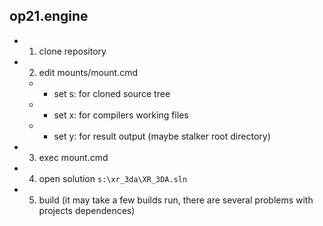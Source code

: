 ## op21.engine
* 1) clone repository
* 2) edit mounts/mount.cmd
	* * set s: for cloned source tree
	* * set x: for compilers working files
	* * set y: for result output (maybe stalker root directory)
* 3) exec mount.cmd
* 4) open solution ```s:\xr_3da\XR_3DA.sln```
* 5) build (it may take a few builds run, there are several problems with projects dependences)
